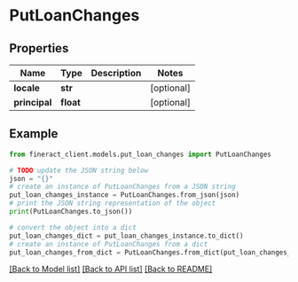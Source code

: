 # PutLoanChanges


## Properties

Name | Type | Description | Notes
------------ | ------------- | ------------- | -------------
**locale** | **str** |  | [optional] 
**principal** | **float** |  | [optional] 

## Example

```python
from fineract_client.models.put_loan_changes import PutLoanChanges

# TODO update the JSON string below
json = "{}"
# create an instance of PutLoanChanges from a JSON string
put_loan_changes_instance = PutLoanChanges.from_json(json)
# print the JSON string representation of the object
print(PutLoanChanges.to_json())

# convert the object into a dict
put_loan_changes_dict = put_loan_changes_instance.to_dict()
# create an instance of PutLoanChanges from a dict
put_loan_changes_from_dict = PutLoanChanges.from_dict(put_loan_changes_dict)
```
[[Back to Model list]](../README.md#documentation-for-models) [[Back to API list]](../README.md#documentation-for-api-endpoints) [[Back to README]](../README.md)


